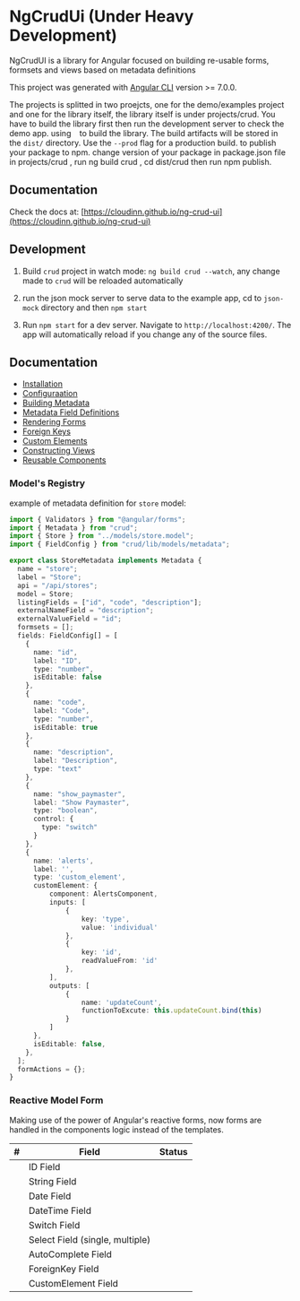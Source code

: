 # NgCrudUi (Under Heavy Development)

NgCrudUI is a library for Angular focused on building re-usable forms, formsets and views based on metadata definitions

This project was generated with [Angular CLI](https://github.com/angular/angular-cli) version >= 7.0.0.

The projects is splitted in two proejcts, one for the demo/examples project and one for the library itself,
the library itself is under projects/crud. You have to build the library first then run the development server
to check the demo app. using `
` to build the library. The build artifacts will be stored in the `dist/` directory. Use the `--prod` flag for a production build.
to publish your package to npm. change version of your package in package.json file in projects/crud , run ng build crud , cd dist/crud then run npm publish.

## Documentation

Check the docs at: [https://cloudinn.github.io/ng-crud-ui](https://cloudinn.github.io/ng-crud-ui)

## Development

1. Build `crud` project in watch mode: `ng build crud --watch`, any change made to `crud` will be reloaded automatically

2. run the json mock server to serve data to the example app, cd to `json-mock` directory and then `npm start`

3. Run `npm start` for a dev server. Navigate to `http://localhost:4200/`. The app will automatically reload if you change any of the source files.

## Documentation

- [Installation](./projects/docs/src/assets/docs/installation.md)
- [Configuraation](./projects/docs/src/assets/docs/configuraation.md)
- [Building Metadata](./projects/docs/src/assets/docs/metadata.md)
- [Metadata Field Definitions](./projects/docs/src/assets/docs/fields.md)
- [Rendering Forms](./projects/docs/src/assets/docs/forms.md)
- [Foreign Keys](./projects/docs/src/assets/docs/foreignKeys.md)
- [Custom Elements](./projects/docs/src/assets/docs/customElementField.md)
- [Constructing Views](./projects/docs/src/assets/docs/views.md)
- [Reusable Components](./projects/docs/src/assets/docs/components.md)

### Model's Registry

example of metadata definition for `store` model:

```typescript
import { Validators } from "@angular/forms";
import { Metadata } from "crud";
import { Store } from "../models/store.model";
import { FieldConfig } from "crud/lib/models/metadata";

export class StoreMetadata implements Metadata {
  name = "store";
  label = "Store";
  api = "/api/stores";
  model = Store;
  listingFields = ["id", "code", "description"];
  externalNameField = "description";
  externalValueField = "id";
  formsets = [];
  fields: FieldConfig[] = [
    {
      name: "id",
      label: "ID",
      type: "number",
      isEditable: false
    },
    {
      name: "code",
      label: "Code",
      type: "number",
      isEditable: true
    },
    {
      name: "description",
      label: "Description",
      type: "text"
    },
    {
      name: "show_paymaster",
      label: "Show Paymaster",
      type: "boolean",
      control: {
        type: "switch"
      }
    },
    {
      name: 'alerts',
      label: '',
      type: 'custom_element',
      customElement: {
          component: AlertsComponent,
          inputs: [
              {
                  key: 'type',
                  value: 'individual'
              },
              {
                  key: 'id',
                  readValueFrom: 'id'
              },
          ],
          outputs: [
              {
                  name: 'updateCount',
                  functionToExcute: this.updateCount.bind(this)
              }
          ]
      },
      isEditable: false,
    },
  ];
  formActions = {};
}
```

### Reactive Model Form

Making use of the power of Angular's reactive forms, now forms are handled in the components logic
instead of the templates.

| #   | Field                           | Status |
| --- | ------------------------------- | ------ |
|     | ID Field                        |        |
|     | String Field                    |        |
|     | Date Field                      |        |
|     | DateTime Field                  |        |
|     | Switch Field                    |        |
|     | Select Field (single, multiple) |        |
|     | AutoComplete Field              |        |
|     | ForeignKey Field                |        |
|     | CustomElement Field             |        |
